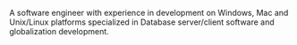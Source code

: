 A software engineer with experience in development on Windows, Mac and Unix/Linux platforms specialized in Database server/client software and 
globalization development.

<!---
amahasintunan/amahasintunan is a ✨ special ✨ repository because its `README.md` (this file) appears on your GitHub profile.
You can click the Preview link to take a look at your changes.
--->

